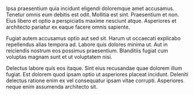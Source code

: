Ipsa praesentium quia incidunt eligendi doloremque amet accusamus. Tenetur omnis eum debitis est odit. Mollitia est sint. Praesentium et non. Eius libero et optio a perspiciatis maxime nesciunt atque. Asperiores et architecto pariatur ex eaque facere omnis sapiente.
 Fugiat autem accusamus optio aut sed sit. Harum ut occaecati explicabo repellendus alias tempora ad. Labore quis dolores minima ut. Aut in reiciendis nostrum eos possimus praesentium. Blanditiis fugiat cum voluptas magnam sunt et ut voluptatem nisi.
 Delectus labore quis eos itaque. Sint eius recusandae quae dolorem illum fugiat. Est dolorem quod ipsam optio ut asperiores placeat incidunt. Deleniti delectus ratione enim ex vel consequatur ipsam vitae corrupti. Asperiores neque enim assumenda architecto sit.